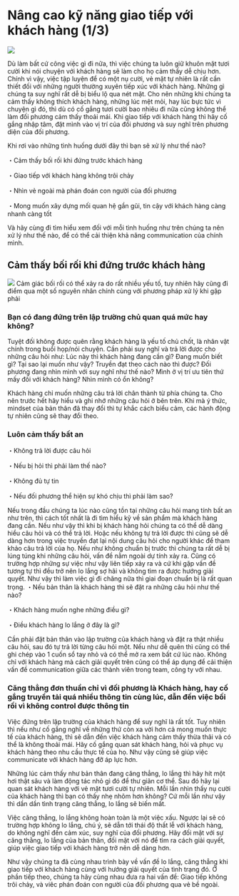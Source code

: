 # Nâng cao kỹ năng giao tiếp với khách hàng (1/3)
![](https://github.com/nghiapham1013/study-report/blob/201807-study-report/communicate.jpg)

Dù làm bất cứ công việc gì đi nữa, thì việc chúng ta luôn giữ khuôn mặt tươi cười khi nói chuyện với khách hàng sẽ làm cho họ cảm thấy dễ chịu hơn. Chính vì vậy, việc tập luyện để có một nụ cười, vẻ mặt tự nhiên là rất cần thiết đối với những người thường xuyên tiếp xúc với khách hàng.
Những gì chúng ta suy nghĩ rất dễ bị biểu lộ qua nét mặt. Cho nên những khi chúng ta cảm thấy không thích khách hàng, những lúc mệt mỏi, hay lúc bực tức vì chuyện gì đó, thì dù có cố gắng tươi cười bao nhiêu đi nữa cũng không thể làm đối phương cảm thấy thoải mái.
Khi giao tiếp với khách hàng thì hãy cố gắng nhập tâm, đặt mình vào vị trí của đối phương và suy nghĩ trên phương diện của đối phương.

Khi rơi vào những tình huống dưới đây thì bạn sẽ xử lý như thế nào?

・Cảm thấy bối rối khi đứng trước khách hàng

・Giao tiếp với khách hàng không trôi chảy

・Nhìn vẻ ngoài mà phán đoán con người của đối phương

・Mong muốn xây dựng mối quan hệ gần gũi, tin cậy với khách hàng càng nhanh càng tốt

Và hãy cùng đi tìm hiểu xem đối với mỗi tình huống như trên chúng ta nên xử lý như thế nào, để có thể cải thiện khả năng communication của chính mình.

## Cảm thấy bối rối khi đứng trước khách hàng 
![](https://github.com/nghiapham1013/study-report/blob/201807-study-report/worry.png)
Cảm giác bối rối có thể xảy ra do rất nhiều yếu tố, tuy nhiên hãy cũng đi điểm qua một số nguyên nhân chính cùng với phương pháp xử lý khi gặp phải
### Bạn có đang đứng trên lập trường chủ quan quá mức hay không?
Tuyệt đối không được quên rằng khách hàng là yếu tố chủ chốt, là nhân vật chính trong buổi họp/nói chuyện.
Cần phải suy nghĩ và trả lời được cho những câu hỏi như: Lúc này thì khách hàng đang cần gì? Đang muốn biết gì? Tại sao lại muốn như vậy? 
Truyền đạt theo cách nào thì được? Đối phương đang nhìn mình với suy nghĩ như thế nào?
Mình ở vị trí ưu tiên thứ mấy đối với khách hàng?
Nhìn mình có ổn không?

Khách hàng chỉ muốn những câu trả lời chân thành từ phía chúng ta. Cho nên trước hết hãy hiểu và ghi nhớ những câu hỏi ở bên trên.
Khi mà ý thức, mindset của bản thân đã thay đổi thì tự khắc cách biểu cảm, các hành động tự nhiên cũng sẽ thay đổi theo.
### Luôn cảm thấy bất an
・Không trả lời được câu hỏi

・Nếu bị hỏi thì phải làm thế nào?

・Không đủ tự tin

・Nếu đối phương thể hiện sự khó chịu thì phải làm sao?

Nếu trong đầu chúng ta lúc nào cũng tồn tại những câu hỏi mang tính bất an như trên, thì cách tốt nhất là đi tìm hiểu kỹ về sản phẩm mà khách hàng đang cần. Nếu như vậy thì khi bị khách hàng hỏi chúng ta có thể dễ dàng hiểu câu hỏi và có thể trả lời. Hoặc nếu không tự trả lời được thì cũng sẽ dễ dàng hơn trong việc truyền đạt lại nội dung câu hỏi cho người khác để tham khảo câu trả lời của họ.
Nếu như không chuẩn bị trước thì chúng ta rất dễ bị lúng túng khi những câu hỏi, vấn đề nằm ngoài dự tính xảy ra. Cũng có trường hợp những sự việc như vậy liên tiếp xảy ra và cứ khi gặp vấn đề tương tự thì đều trở nên lo lắng sợ hãi và không tìm ra được hướng giải quyết.
Như vậy thì làm việc gì đi chăng nữa thì giai đoạn chuẩn bị là rất quan trọng.
・Nếu bản thân là khách hàng thì sẽ đặt ra những câu hỏi như thế nào?

・Khách hàng muốn nghe những điều gì?

・Điều khách hàng lo lắng ở đây là gì?

Cần phải đặt bản thân vào lập trường của khách hàng và đặt ra thật nhiều câu hỏi, sau đó tự trả lời từng câu hỏi một. Nếu như dễ quên thì cũng có thể ghi chép vào 1 cuốn sổ tay nhỏ và có thể mở ra xem bất cứ lúc nào.
Không chỉ với khách hàng mà cách giải quyết trên cũng có thể áp dụng để cải thiện vấn đề communication giữa các thành viên trong team, công ty với nhau.
### Căng thẳng đơn thuần chỉ vì đối phương là Khách hàng, hay cố gắng truyền tải quá nhiều thông tin cùng lúc, dẫn đến việc bối rối vì không control được thông tin
Việc đứng trên lập trường của khách hàng để suy nghĩ là rất tốt. Tuy nhiên thì nếu như cố gắng nghĩ về những thứ còn xa vời hơn cả mong muốn thực tế của khách hàng, thì sẽ dẫn đến việc khách hàng cảm thấy thừa thãi và có thể là không thoải mái.
Hãy cố gắng quan sát khách hàng, hỏi và phục vụ khách hàng theo nhu cầu thực tế của họ. Như vậy cũng sẽ giúp việc communicate với khách hàng đỡ áp lực hơn.

Những lúc cảm thấy như bản thân đang căng thẳng, lo lắng thì hãy hít một hơi thật sâu và làm động tác nhỏ gì đó để thư giãn cơ thể. Sau đó hãy lại quan sát khách hàng với vẻ mặt tươi cười tự nhiên.
Mỗi lần nhìn thấy nụ cười của khách hàng thì bạn có thấy nhẹ nhõm hơn không? Cứ mỗi lần như vậy thì dần dần tình trạng căng thẳng, lo lắng sẽ biến mất.

Việc căng thẳng, lo lắng không hoàn toàn là một việc xấu. Ngược lại sẽ có trường hợp không lo lắng, chú ý, sẽ dẫn tới thái độ thất lễ với khách hàng, do không nghĩ đến cảm xúc, suy nghĩ của đối phương.
Hãy đối mặt với sự căng thằng, lo lắng của bản thân, đối mặt với nó để tìm ra cách giải quyết, giúp việc giao tiếp với khách hàng trở nên dễ dàng hơn.

Như vậy chúng ta đã cùng nhau trình bày về vấn đề lo lắng, căng thẳng khi giao tiếp với khách hàng cùng với hướng giải quyết của tình trạng đó. Ở phần tiếp theo, chúng ta hãy cùng nhau đưa ra hai vấn đề: Giao tiếp không trôi chảy, và viêc phán đoán con người của đối phương qua vẻ bề ngoài.
